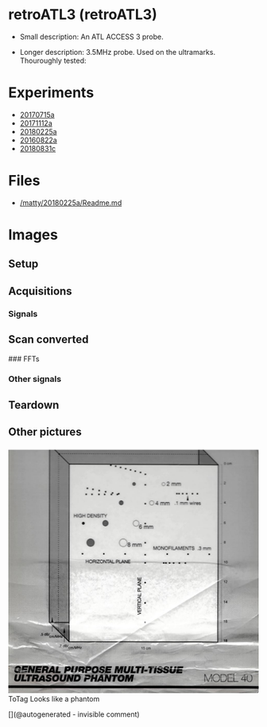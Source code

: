 # retroATL3 (retroATL3)

* Small description: An ATL ACCESS 3 probe.

* Longer description: 3.5MHz probe. Used on the ultramarks. Thouroughly tested:

# Experiments

* [20170715a](/include/experiments/auto/20170715a.md)
* [20171112a](/include/experiments/auto/20171112a.md)
* [20180225a](/include/experiments/auto/20180225a.md)
* [20160822a](/include/experiments/auto/20160822a.md)
* [20180831c](/include/experiments/auto/20180831c.md)


# Files

* [/matty/20180225a/Readme.md](/matty/20180225a/Readme.md)


# Images

## Setup 

## Acquisitions 

### Signals 

## Scan converted 

### FFTs 

### Other signals 

## Teardown 

## Other pictures 

![](/include/20160822/phantom-actual-model40.png)
ToTag
Looks like a phantom





[](@autogenerated - invisible comment)